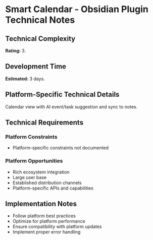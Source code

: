 # Smart Calendar - Obsidian Plugin Technical Notes

## Technical Complexity
**Rating:** 3.

## Development Time
**Estimated:** 3 days.

## Platform-Specific Technical Details
Calendar view with AI event/task suggestion and sync to notes.

## Technical Requirements

### Platform Constraints
- Platform-specific constraints not documented

### Platform Opportunities
- Rich ecosystem integration
- Large user base
- Established distribution channels
- Platform-specific APIs and capabilities

## Implementation Notes
- Follow platform best practices
- Optimize for platform performance
- Ensure compatibility with platform updates
- Implement proper error handling

